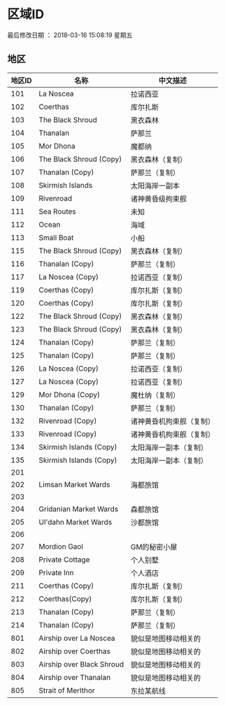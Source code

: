 ﻿# 区域ID

最后修改日期 ： 2018-03-16 15:08:19 星期五

## 地区
|  地区ID | 名称  |  中文描述  |
| ------------ | ------------ | ------------ |
| 101  |  	La Noscea | 拉诺西亚 |
|  102 | Coerthas  | 库尔扎斯  |
| 103  | The Black Shroud  | 黑衣森林  |
|  104 |  	Thanalan | 萨那兰  |
| 105  |  Mor Dhona | 魔都纳  |
| 106  | The Black Shroud (Copy)  | 黑衣森林（复制）  |
| 107  | Thanalan (Copy)  | 萨那兰（复制）  |
|  108 | Skirmish Islands  | 太阳海岸一副本  |
| 109  | Rivenroad  | 诸神黄昏级拘束舰  |
|  111 | Sea Routes  |  未知 |
| 112  | Ocean  | 海域  |
| 113  |  Small Boat | 小船  |
| 115  | The Black Shroud (Copy)  | 黑衣森林（复制）  |
| 116  | Thanalan (Copy)  | 萨那兰（复制）  |
| 117  | La Noscea (Copy)  | 拉诺西亚（复制）  |
| 119  |  Coerthas (Copy) | 库尔扎斯（复制）  |
| 120  |  Coerthas (Copy) | 库尔扎斯（复制）  |
|  122 | The Black Shroud (Copy)  | 黑衣森林（复制）  |
| 123  | The Black Shroud (Copy) | 黑衣森林（复制）  |
| 124  | Thanalan (Copy)  | 萨那兰（复制）  |
| 125  | Thanalan (Copy)  |  萨那兰（复制） |
| 126  | La Noscea (Copy)  | 拉诺西亚（复制）  |
| 127  | La Noscea (Copy)  | 拉诺西亚（复制）  |
| 129  | Mor Dhona (Copy)  | 魔杜纳（复制）  |
|  130 | Thanalan (Copy)  | 萨那兰（复制）  |
|  132 |  Rivenroad (Copy) | 诸神黄昏机拘束舰（复制）  |
| 133  |  Rivenroad (Copy) |  诸神黄昏机拘束舰（复制） |
|  134 |  Skirmish Islands (Copy) | 太阳海岸一副本（复制）  |
| 135  | Skirmish Islands (Copy)  | 太阳海岸一副本（复制）  |
| 201   |   |   |
|  202 | Limsan Market Wards  | 海都旅馆  |
| 203  |  |   |
| 204  | Gridanian Market Wards  |  森都旅馆 |
| 205  |  Ul'dahn Market Wards | 沙都旅馆  |
| 206  |  |   |
| 207  | Mordion Gaol  | GM的秘密小屋  |
| 208  | Private Cottage  | 个人别墅  |
|  209 |  Private Inn |  个人酒店 |
|  211 | Coerthas (Copy) | 库尔扎斯（复制）  |
|  212 |  Coerthas(Copy) |  库尔扎斯（复制） |
|  213 | Thanalan (Copy) | 萨那兰（复制）  |
| 214  | Thanalan (Copy)  | 萨那兰（复制）  |
|  801 |  Airship over La Noscea | 貌似是地图移动相关的  |
| 802  | Airship over Coerthas  |  貌似是地图移动相关的 |
|  803 | Airship over Black Shroud  | 貌似是地图移动相关的  |
| 804  |  Airship over Thanalan | 貌似是地图移动相关的  |
| 805  | Strait of Merlthor  |  东拉某航线 |


